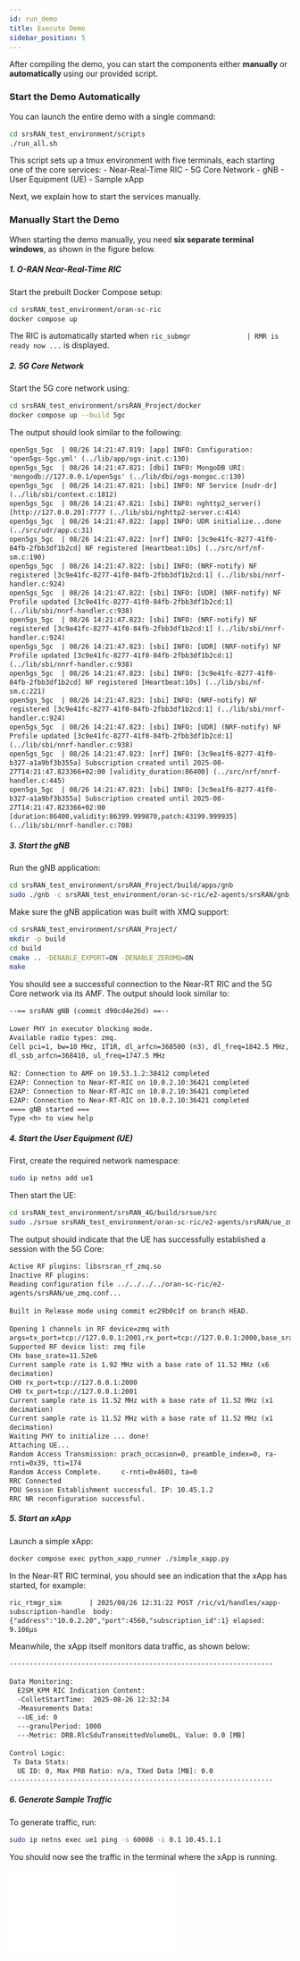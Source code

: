 ```yaml
---
id: run_demo
title: Execute Demo
sidebar_position: 5
---
```


After compiling the demo, you can start the components either **manually** or **automatically** using our provided script.

### Start the Demo Automatically

You can launch the entire demo with a single command:

```bash
cd srsRAN_test_environment/scripts
./run_all.sh
```

This script sets up a tmux environment with five terminals, each starting one of the core services:
    - Near-Real-Time RIC
    - 5G Core Network
    - gNB
    - User Equipment (UE)
    - Sample xApp

Next, we explain how to start the services manually.

### Manually Start the Demo

When starting the demo manually, you need **six separate terminal windows**, as shown in the figure below.

##### 1. O-RAN Near-Real-Time RIC

Start the prebuilt Docker Compose setup:

```bash
cd srsRAN_test_environment/oran-sc-ric
docker compose up
```

The RIC is automatically started when `ric_submgr              | RMR is ready now ...` is displayed.



##### 2. 5G Core Network

Start the 5G core network using:

```bash
cd srsRAN_test_environment/srsRAN_Project/docker
docker compose up --build 5gc
```

The output should look similar to the following:

```
open5gs_5gc  | 08/26 14:21:47.819: [app] INFO: Configuration: 'open5gs-5gc.yml' (../lib/app/ogs-init.c:130)
open5gs_5gc  | 08/26 14:21:47.821: [dbi] INFO: MongoDB URI: 'mongodb://127.0.0.1/open5gs' (../lib/dbi/ogs-mongoc.c:130)
open5gs_5gc  | 08/26 14:21:47.821: [sbi] INFO: NF Service [nudr-dr] (../lib/sbi/context.c:1812)
open5gs_5gc  | 08/26 14:21:47.821: [sbi] INFO: nghttp2_server() [http://127.0.0.20]:7777 (../lib/sbi/nghttp2-server.c:414)
open5gs_5gc  | 08/26 14:21:47.822: [app] INFO: UDR initialize...done (../src/udr/app.c:31)
open5gs_5gc  | 08/26 14:21:47.822: [nrf] INFO: [3c9e41fc-8277-41f0-84fb-2fbb3df1b2cd] NF registered [Heartbeat:10s] (../src/nrf/nf-sm.c:190)
open5gs_5gc  | 08/26 14:21:47.822: [sbi] INFO: (NRF-notify) NF registered [3c9e41fc-8277-41f0-84fb-2fbb3df1b2cd:1] (../lib/sbi/nnrf-handler.c:924)
open5gs_5gc  | 08/26 14:21:47.822: [sbi] INFO: [UDR] (NRF-notify) NF Profile updated [3c9e41fc-8277-41f0-84fb-2fbb3df1b2cd:1] (../lib/sbi/nnrf-handler.c:938)
open5gs_5gc  | 08/26 14:21:47.823: [sbi] INFO: (NRF-notify) NF registered [3c9e41fc-8277-41f0-84fb-2fbb3df1b2cd:1] (../lib/sbi/nnrf-handler.c:924)
open5gs_5gc  | 08/26 14:21:47.823: [sbi] INFO: [UDR] (NRF-notify) NF Profile updated [3c9e41fc-8277-41f0-84fb-2fbb3df1b2cd:1] (../lib/sbi/nnrf-handler.c:938)
open5gs_5gc  | 08/26 14:21:47.823: [sbi] INFO: [3c9e41fc-8277-41f0-84fb-2fbb3df1b2cd] NF registered [Heartbeat:10s] (../lib/sbi/nf-sm.c:221)
open5gs_5gc  | 08/26 14:21:47.823: [sbi] INFO: (NRF-notify) NF registered [3c9e41fc-8277-41f0-84fb-2fbb3df1b2cd:1] (../lib/sbi/nnrf-handler.c:924)
open5gs_5gc  | 08/26 14:21:47.823: [sbi] INFO: [UDR] (NRF-notify) NF Profile updated [3c9e41fc-8277-41f0-84fb-2fbb3df1b2cd:1] (../lib/sbi/nnrf-handler.c:938)
open5gs_5gc  | 08/26 14:21:47.823: [nrf] INFO: [3c9ea1f6-8277-41f0-b327-a1a9bf3b355a] Subscription created until 2025-08-27T14:21:47.823366+02:00 [validity_duration:86400] (../src/nrf/nnrf-handler.c:445)
open5gs_5gc  | 08/26 14:21:47.823: [sbi] INFO: [3c9ea1f6-8277-41f0-b327-a1a9bf3b355a] Subscription created until 2025-08-27T14:21:47.823366+02:00 [duration:86400,validity:86399.999870,patch:43199.999935] (../lib/sbi/nnrf-handler.c:708)
```

##### 3. Start the gNB

Run the gNB application:

```bash
cd srsRAN_test_environment/srsRAN_Project/build/apps/gnb
sudo ./gnb -c srsRAN_test_environment/oran-sc-ric/e2-agents/srsRAN/gnb_zmq.yaml
```
Make sure the gNB application was built with XMQ support:

```bash
cd srsRAN_test_environment/srsRAN_Project/
mkdir -p build 
cd build 
cmake .. -DENABLE_EXPORT=ON -DENABLE_ZEROMQ=ON
make
```

You should see a successful connection to the Near-RT RIC and the 5G Core network via its AMF. The output should look similar to:


```
--== srsRAN gNB (commit d90cd4e26d) ==--

Lower PHY in executor blocking mode.
Available radio types: zmq.
Cell pci=1, bw=10 MHz, 1T1R, dl_arfcn=368500 (n3), dl_freq=1842.5 MHz, dl_ssb_arfcn=368410, ul_freq=1747.5 MHz

N2: Connection to AMF on 10.53.1.2:38412 completed
E2AP: Connection to Near-RT-RIC on 10.0.2.10:36421 completed
E2AP: Connection to Near-RT-RIC on 10.0.2.10:36421 completed
E2AP: Connection to Near-RT-RIC on 10.0.2.10:36421 completed
==== gNB started ===
Type <h> to view help

```


##### 4. Start the User Equipment (UE)

First, create the required network namespace:

```bash
sudo ip netns add ue1
```

Then start the UE:

```bash
cd srsRAN_test_environment/srsRAN_4G/build/srsue/src
sudo ./srsue srsRAN_test_environment/oran-sc-ric/e2-agents/srsRAN/ue_zmq.conf
```

The output should indicate that the UE has successfully established a session with the 5G Core:

```
Active RF plugins: libsrsran_rf_zmq.so
Inactive RF plugins: 
Reading configuration file ../../../../oran-sc-ric/e2-agents/srsRAN/ue_zmq.conf...

Built in Release mode using commit ec29b0c1f on branch HEAD.

Opening 1 channels in RF device=zmq with args=tx_port=tcp://127.0.0.1:2001,rx_port=tcp://127.0.0.1:2000,base_srate=11.52e6
Supported RF device list: zmq file
CHx base_srate=11.52e6
Current sample rate is 1.92 MHz with a base rate of 11.52 MHz (x6 decimation)
CH0 rx_port=tcp://127.0.0.1:2000
CH0 tx_port=tcp://127.0.0.1:2001
Current sample rate is 11.52 MHz with a base rate of 11.52 MHz (x1 decimation)
Current sample rate is 11.52 MHz with a base rate of 11.52 MHz (x1 decimation)
Waiting PHY to initialize ... done!
Attaching UE...
Random Access Transmission: prach_occasion=0, preamble_index=0, ra-rnti=0x39, tti=174
Random Access Complete.     c-rnti=0x4601, ta=0
RRC Connected
PDU Session Establishment successful. IP: 10.45.1.2
RRC NR reconfiguration successful.
```

##### 5. Start an xApp

Launch a simple xApp:

```bash
docker compose exec python_xapp_runner ./simple_xapp.py
```

In the Near-RT RIC terminal, you should see an indication that the xApp has started, for example:

```
ric_rtmgr_sim       | 2025/08/26 12:31:22 POST /ric/v1/handles/xapp-subscription-handle  body: {"address":"10.0.2.20","port":4560,"subscription_id":1} elapsed: 9.106µs
```

Meanwhile, the xApp itself monitors data traffic, as shown below:

```
------------------------------------------------------------------

Data Monitoring:
  E2SM_KPM RIC Indication Content:
  -ColletStartTime:  2025-08-26 12:32:34
  -Measurements Data:
  --UE_id: 0
  ---granulPeriod: 1000
  ---Metric: DRB.RlcSduTransmittedVolumeDL, Value: 0.0 [MB]

Control Logic:
 Tx Data Stats:
  UE ID: 0, Max PRB Ratio: n/a, TXed Data [MB]: 0.0
------------------------------------------------------------------
```

##### 6. Generate Sample Traffic

To generate traffic, run:

```bash
sudo ip netns exec ue1 ping -s 60008 -i 0.1 10.45.1.1
```

You should now see the traffic in the terminal where the xApp is running.

![image_overview](/img/terminal_output_ubuntu.pdf)